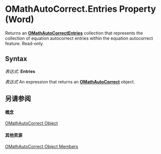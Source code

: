 
# OMathAutoCorrect.Entries Property (Word)

Returns an  **[OMathAutoCorrectEntries](3dd3bfab-3248-1832-5f86-68b3110e365b.md)** collection that represents the collection of equation autocorrect entries within the equation autocorrect feature. Read-only.


## Syntax

 _表达式_. **Entries**

 _表达式_ An expression that returns an **[OMathAutoCorrect](933b77bd-335e-4f4c-026d-8141bd5fc6e2.md)** object.


## 另请参阅


#### 概念


[OMathAutoCorrect Object](933b77bd-335e-4f4c-026d-8141bd5fc6e2.md)
#### 其他资源


[OMathAutoCorrect Object Members](http://msdn.microsoft.com/library/22bf1063-6cfa-c209-dc92-2b1ebbef606b%28Office.15%29.aspx)